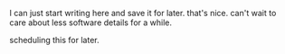 I can just start writing here and save it for later. that's nice. can't wait to care about less software details for a while.

scheduling this for later.